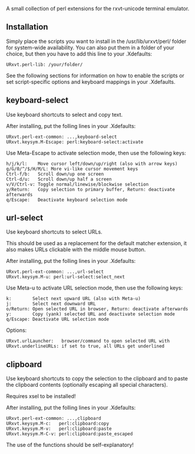 A small collection of perl extensions for the rxvt-unicode terminal emulator.

Installation
------------
Simply place the scripts you want to install in the /usr/lib/urxvt/perl/ folder
for system-wide availability. You can also put them in a folder of your
choice, but then you have to add this line to your .Xdefaults:

    URxvt.perl-lib: /your/folder/

See the following sections for information on how to enable the scripts or set
script-specific options and keyboard mappings in your .Xdefaults.


keyboard-select
---------------
Use keyboard shortcuts to select and copy text.

After installing, put the folling lines in your .Xdefaults:

    URxvt.perl-ext-common: ...,keyboard-select
    URxvt.keysym.M-Escape: perl:keyboard-select:activate

Use Meta-Escape to activate selection mode, then use the following keys:

    h/j/k/l:    Move cursor left/down/up/right (also with arrow keys)
    g/G/0/^/$/H/M/L: More vi-like cursor movement keys
    Ctrl-f/b:   Scroll down/up one screen
    Ctrl-d/u:   Scroll down/up half a screen
    v/V/Ctrl-v: Toggle normal/linewise/blockwise selection
    y/Return:   Copy selection to primary buffer, Return: deactivate afterwards
    q/Escape:   Deactivate keyboard selection mode


url-select
----------
Use keyboard shortcuts to select URLs.

This should be used as a replacement for the default matcher extension, it also
makes URLs clickable with the middle mouse button.

After installing, put the folling lines in your .Xdefaults:

    URxvt.perl-ext-common: ...,url-select
    URxvt.keysym.M-u: perl:url-select:select_next

Use Meta-u to activate URL selection mode, then use the following keys:

    k:        Select next upward URL (also with Meta-u)
    j:        Select next downward URL
    o/Return: Open selected URL in browser, Return: deactivate afterwards
    y:        Copy (yank) selected URL and deactivate selection mode
    q/Escape: Deactivate URL selection mode

Options:

    URxvt.urlLauncher:   browser/command to open selected URL with
    URxvt.underlineURLs: if set to true, all URLs get underlined


clipboard
---------
Use keyboard shortcuts to copy the selection to the clipboard and to paste the
clipboard contents (optionally escaping all special characters).

Requires xsel to be installed!

After installing, put the folling lines in your .Xdefaults:

    URxvt.perl-ext-common: ...,clipboard
    URxvt.keysym.M-c:   perl:clipboard:copy
    URxvt.keysym.M-v:   perl:clipboard:paste
    URxvt.keysym.M-C-v: perl:clipboard:paste_escaped

The use of the functions should be self-explanatory!
